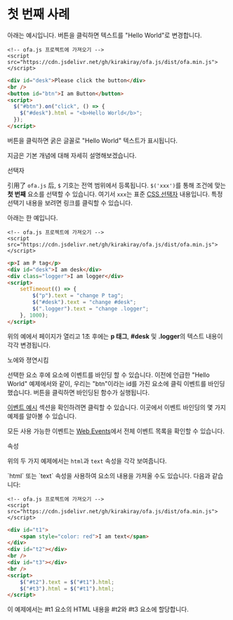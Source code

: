 # 첫 번째 사례

아래는 예시입니다. 버튼을 클릭하면 텍스트를 "Hello World"로 변경합니다.

<html-viewer>

```
<!-- ofa.js 프로젝트에 가져오기 -->
<script src="https://cdn.jsdelivr.net/gh/kirakiray/ofa.js/dist/ofa.min.js"></script>
```

```html
<div id="desk">Please click the button</div>
<br />
<button id="btn">I am Button</button>
<script>
  $("#btn").on("click", () => {
    $("#desk").html = "<b>Hello World</b>";
  });
</script>
```

</html-viewer>

버튼을 클릭하면 굵은 글꼴로 "Hello World" 텍스트가 표시됩니다.

지금은 기본 개념에 대해 자세히 설명해보겠습니다.

선택자

引用了 `ofa.js` 后, `$` 기호는 전역 범위에서 등록됩니다. `$('xxx')`를 통해 조건에 맞는 **첫 번째** 요소를 선택할 수 있습니다. 여기서 `xxx`는 표준 [CSS 선택자](https://developer.mozilla.org/en-US/docs/Web/CSS/CSS_selectors) 내용입니다. 특정 선택기 내용을 보려면 링크를 클릭할 수 있습니다.

아래는 한 예입니다.

<html-viewer>

```
<!-- ofa.js 프로젝트에 가져오기 -->
<script src="https://cdn.jsdelivr.net/gh/kirakiray/ofa.js/dist/ofa.min.js"></script>
```

```html
<p>I am P tag</p>
<div id="desk">I am desk</div>
<div class="logger">I am logger</div>
<script>
    setTimeout(() => {
        $("p").text = "change P tag";
        $("#desk").text = "change #desk";
        $(".logger").text = "change .logger";
    }, 1000);
</script>
```

</html-viewer>

위의 예에서 페이지가 열리고 1초 후에는 **p 태그**, **#desk** 및 **.logger**의 텍스트 내용이 각각 변경됩니다.

노에와 졍연시킴

선택한 요소 후에 요소에 이벤트를 바인딩 할 수 있습니다. 이전에 언급한 "Hello World" 예제에서와 같이, 우리는 "btn"이라는 id를 가진 요소에 클릭 이벤트를 바인딩했습니다. 버튼을 클릭하면 바인딩된 함수가 실행됩니다.

[이벤트 예시](./example-event.md) 섹션을 확인하려면 클릭할 수 있습니다. 이곳에서 이벤트 바인딩의 몇 가지 예제를 알아볼 수 있습니다.

모든 사용 가능한 이벤트는 [Web Events](https://developer.mozilla.org/en-US/docs/Web/Events)에서 전체 이벤트 목록을 확인할 수 있습니다.

속성

위의 두 가지 예제에서는 `html`과 `text` 속성을 각각 보여줍니다.

\`html\` 또는 \`text\` 속성을 사용하여 요소의 내용을 가져올 수도 있습니다. 다음과 같습니다:

<html-viewer>

```
<!-- ofa.js 프로젝트에 가져오기 -->
<script src="https://cdn.jsdelivr.net/gh/kirakiray/ofa.js/dist/ofa.min.js"></script>
```

```html
<div id="t1">
    <span style="color: red">I am text</span>
</div>
<div id="t2"></div>
<br />
<div id="t3"></div>
<br />
<script>
    $("#t2").text = $("#t1").html;
    $("#t3").html = $("#t1").html;
</script>
```

</html-viewer>

이 예제에서는 #t1 요소의 HTML 내용을 #t2와 #t3 요소에 할당합니다.
